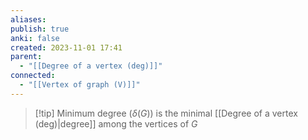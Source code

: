 ```yaml
---
aliases: 
publish: true
anki: false
created: 2023-11-01 17:41
parent:
  - "[[Degree of a vertex (deg)]]"
connected:
  - "[[Vertex of graph (V)]]"
---
```

> [!tip] Minimum degree ($δ(G) {}$)
is the minimal [[Degree of a vertex (deg)|degree]] among the vertices of ${} G$















